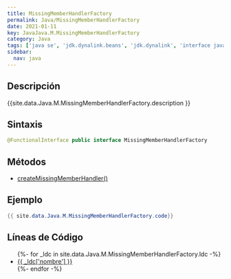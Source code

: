 ```yaml
---
title: MissingMemberHandlerFactory
permalink: Java/MissingMemberHandlerFactory
date: 2021-01-11
key: JavaJava.M.MissingMemberHandlerFactory
category: Java
tags: ['java se', 'jdk.dynalink.beans', 'jdk.dynalink', 'interface java', 'Java 1.0']
sidebar: 
  nav: java
---
```


## Descripción
{{site.data.Java.M.MissingMemberHandlerFactory.description }}

## Sintaxis
~~~java
@FunctionalInterface public interface MissingMemberHandlerFactory
~~~

## Métodos
* [createMissingMemberHandler()](/Java/MissingMemberHandlerFactory/createMissingMemberHandler)

## Ejemplo
~~~java
{{ site.data.Java.M.MissingMemberHandlerFactory.code}}
~~~

## Líneas de Código
<ul>
{%- for _ldc in site.data.Java.M.MissingMemberHandlerFactory.ldc -%}
   <li>
       <a href="{{_ldc['url'] }}">{{ _ldc['nombre'] }}</a>
   </li>
{%- endfor -%}
</ul>
